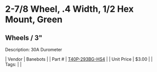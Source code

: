 # 2-7/8 Wheel, .4 Width, 1/2 Hex Mount, Green
## Wheels / 3"
Description: 	30A Durometer 

| Vendor | Banebots | 
| Part # | [T40P-293BG-HS4](http://www.banebots.com/category/T40P-2875.html) | 
| Unit Price | $3.00 | 
| Tags: |  | 
